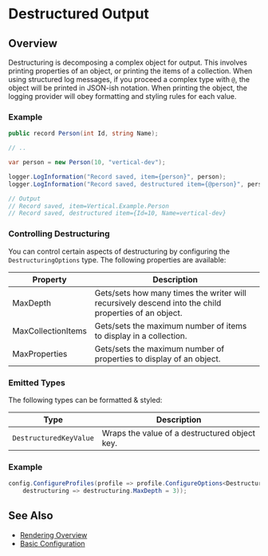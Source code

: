 # Destructured Output

## Overview

Destructuring is decomposing a complex object for output. This involves printing properties of an object, or printing the items of a collection. When using structured log messages, if you proceed a complex type with `@`, the object will be printed in JSON-ish notation. When printing the object, the logging provider will obey formatting and styling rules for each value.

### Example

```csharp
public record Person(int Id, string Name);

// ..

var person = new Person(10, "vertical-dev");

logger.LogInformation("Record saved, item={person}", person);
logger.LogInformation("Record saved, destructured item={@person}", person);

// Output
// Record saved, item=Vertical.Example.Person
// Record saved, destructured item={Id=10, Name=vertical-dev}
```

### Controlling Destructuring

You can control certain aspects of destructuring by configuring the `DestructuringOptions` type. The following properties are available:

|Property|Description|
|---|---|
|MaxDepth|Gets/sets how many times the writer will recursively descend into the child properties of an object.|
|MaxCollectionItems|Gets/sets the maximum number of items to display in a collection.|
|MaxProperties|Gets/sets the maximum number of properties to display of an object.|

### Emitted Types

The following types can be formatted & styled:

| Type                                      | Description                                                                                        |
| ----------------------------------------- | -------------------------------------------------------------------------------------------------- |
| `DestructuredKeyValue`    | Wraps the value of a destructured object key.                                                         |


### Example

```csharp
config.ConfigureProfiles(profile => profile.ConfigureOptions<DestructuringOptions>(
    destructuring => destructuring.MaxDepth = 3));
```

## See Also

- [Rendering Overview](./renderer-overview.md)
- [Basic Configuration](./basic-configuration.md)
